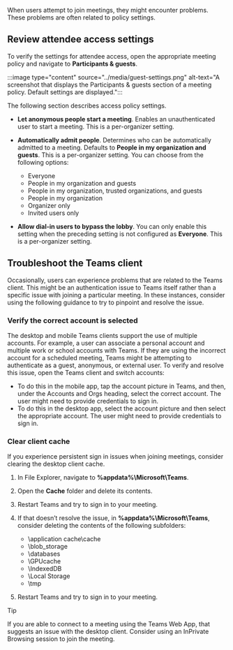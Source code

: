 When users attempt to join meetings, they might encounter problems. These problems are often related to policy settings. 

## Review attendee access settings

To verify the settings for attendee access, open the appropriate meeting policy and navigate to **Participants & guests**. 

:::image type="content" source="../media/guest-settings.png" alt-text="A screenshot that displays the Participants & guests section of a meeting policy. Default settings are displayed.":::


The following section describes access policy settings. 

- **Let anonymous people start a meeting**. Enables an unauthenticated user to start a meeting. This is a per-organizer setting. 
- **Automatically admit people**. Determines who can be automatically admitted to a meeting. Defaults to **People in my organization and guests**. This is a per-organizer setting. You can choose from the following options: 

   - Everyone
   - People in my organization and guests
   - People in my organization, trusted organizations, and guests
   - People in my organization
   - Organizer only
   - Invited users only

- **Allow dial-in users to bypass the lobby**. You can only enable this setting when the preceding setting is not configured as **Everyone**. This is a per-organizer setting.

## Troubleshoot the Teams client

Occasionally, users can experience problems that are related to the Teams client. This might be an authentication issue to Teams itself rather than a specific issue with joining a particular meeting. In these instances, consider using the following guidance to try to pinpoint and resolve the issue. 

### Verify the correct account is selected

The desktop and mobile Teams clients support the use of multiple accounts. For example, a user can associate a personal account and multiple work or school accounts with Teams. If they are using the incorrect account for a scheduled meeting, Teams might be attempting to authenticate as a guest, anonymous, or external user. To verify and resolve this issue, open the Teams client and switch accounts:

- To do this in the mobile app, tap the account picture in Teams, and then, under the Accounts and Orgs heading, select the correct account. The user might need to provide credentials to sign in. 
- To do this in the desktop app, select the account picture and then select the appropriate account. The user might need to provide credentials to sign in.

### Clear client cache

If you experience persistent sign in issues when joining meetings, consider clearing the desktop client cache. 

1. In File Explorer, navigate to **%appdata%\Microsoft\Teams**.
2. Open the **Cache** folder and delete its contents.
3. Restart Teams and try to sign in to your meeting.
4. If that doesn’t resolve the issue, in **%appdata%\Microsoft\Teams**, consider deleting the contents of the following subfolders:

   - \application cache\cache
   - \blob_storage
   - \databases
   - \GPUcache
   - \IndexedDB
   - \Local Storage
   - \tmp

5. Restart Teams and try to sign in to your meeting.

> [!TIP]
> If you are able to connect to a meeting using the Teams Web App, that suggests an issue with the desktop client. Consider using an InPrivate Browsing session to join the meeting.